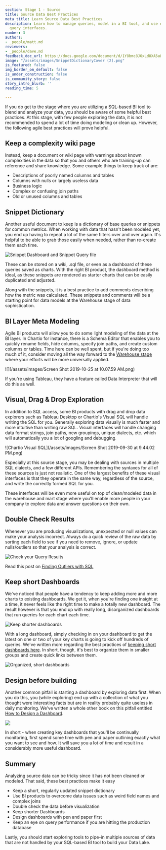 ```yaml
---
section: Stage 1 - Source
title: Source Data Best Practices
meta_title: Learn Source Data Best Practices
description: Learn how to manage queries, model in a BI tool, and use drag and drop
  query interfaces.
number: 3
authors:
- _people/matt.md
reviewers:
- _people/dave.md
feedback_doc_url: https://docs.google.com/document/d/1Y8bmc8JOxLd8XA5uLASQvzxmxhS2kmzuhsGZUiMSdnc/edit?usp=sharing
image: "/assets/images/SnippetDictionaryCover (2).png"
is_featured: false
img_border_on_default: false
is_under_construction: false
is_community_story: false
story_intro_blurb: ''
reading_time: 5

---
```

If you do get to the stage where you are utilizing a SQL-based BI tool to blend and analyze your data, you should be aware of some helpful best practices. At this stage, with few people exploring the data, it is not recommended to spend a lot of time doing modeling or clean up. However, the following agile best practices will prove helpful.

## Keep a complexity wiki page

Instead, keep a document or wiki page with warnings about known complexities in the data so that you and others who are training-up can reference and share knowledge.  Some example things to keep track of are:

* Descriptions of poorly named columns and tables
* Columns with nulls or largely useless data
* Business logic
* Complex or confusing join paths
* Old or unused columns and tables

<!--- TODO: It would be great to link to an example/template of this doc --->

## Snippet Dictionary

Another useful document to keep is a dictionary of base queries or snippets for common metrics.  When working with data that hasn't been modeled yet, you end up having to repeat a lot of the same filters over and over again.  It's helpful to be able to grab those easily when needed, rather than re-create them each time.

![Snippet Dashboard and Snippet Query file](/assets/images/SnippetDictionary.png "Snippet Dictionary")

These can be stored on a wiki, .sql file, or even as a dashboard of these queries saved as charts.  With the right BI product, the dashboard method is ideal, as these snippets are rendered as starter charts that can be easily duplicated and adjusted.

Along with the snippets, it is a best practice to add comments describing how the metric was calculated. These snippets and comments will be a starting point for data models at the Warehouse stage of data sophistication.

## BI Layer Meta Modeling

Agile BI products will allow you to do some light modeling of the data at the BI layer.  In Chartio for instance, there is a Schema Editor that enables you to quickly rename fields, hide columns, specify join paths, and create custom columns or tables. Time here can be well spent, but if you're doing too much of it, consider moving all the way forward to the [Warehouse stage](/data-governance/why-build-a-data-warehouse/) where your efforts will be more universally applied.

![](/assets/images/Screen Shot 2019-10-25 at 10.07.59 AM.png)

If you're using Tableau, they have a feature called Data Interpreter that will do this as well.

<!--- TODO: Matt, maybe explain a bit more on Tableau? --->

## Visual, Drag & Drop Exploration

In addition to SQL access, some BI products with drag and drop data explorers such as Tableau Desktop or Chartio's Visual SQL will handle writing the SQL for you.  Generally exploring data visually is much faster and more intuitive than writing raw SQL. Visual interfaces will handle changing data format strings, join paths, new groupings, unique dialects, etc. which will automatically you a lot of googling and debugging.

![Chartio Visual SQL](/assets/images/Screen Shot 2019-09-30 at 9.44.02 PM.png)

Especially at this source stage, you may be dealing with sources in multiple SQL dialects, and a few different APIs. Remembering the syntaxes for all of these sources is just not realistic. One of the largest benefits of these visual interfaces is that they operate in the same way, regardless of the source, and write the correctly formed SQL for you.

These interfaces will be even more useful on top of clean/modeled data in the warehouse and mart stage where you'll enable more people in your company to explore data and answer questions on their own.

<!--- TODO: Matt, maybe explain a bit more on Tableau? --->

## Double Check Results

Whenever you are producing visualizations, unexpected or null values can make your analysis incorrect. Always do a quick review of the raw data by sorting each field to see if you need to remove, ignore, or update nulls/outliers so that your analysis is correct.

![Check your Query Results](/assets/images/DoubleCheckQueryData.png "Double Check Data")

Read this post on [Finding Outliers with SQL](https://dataschool.com/how-to-teach-people-sql/how-to-find-outliers-with-sql/)

## Keep short Dashboards

We've noticed that people have a tendency to keep adding more and more charts to existing dashboards.  We get it, when you're finding one insight at a time, it never feels like the right time to make a totally new dashboard. The result however is that you end up with really long, disorganized dashboards that run queries for each chart each time.

![Keep shorter dashboards](https://chartio.com/images/blog/best-practice:-keep-shorter-dashboards/image-asset.jpeg)

With a long dashboard, simply checking in on your dashboard to get the latest on one or two of your key charts is going to kick off hundreds of queries.  We've written more regarding the best practices of [keeping short dashboards here](https://chartio.com/blog/best-practice-keep-shorter-dashboards/).  In short, though, it's best to organize them in smaller groups and create quick links between them.

![Organized, short dashboards](https://chartio.com/images/blog/best-practice:-keep-shorter-dashboards/best-practice:-keep-shorter-dashboards-0.png)

## Design before building

Another common pitfall is starting a dashboard by exploring data first.  When you do this, you (while exploring) end up with a collection of what you thought were interesting facts but are in reality probably quite useless in daily monitoring.   We've written a whole other book on this pitfall entitled [How to Design a Dashboard](/how-to-design-a-dashboard/).

[![](/assets/images/HowToDesignADashboard.png)](/how-to-design-a-dashboard/)

In short - when creating key dashboards that you'll be continually monitoring, first spend some time with pen and paper outlining exactly what you want to see and how.  It will save you a lot of time and result in a considerably more useful dashboard.

## Summary

Analyzing source data can be tricky since it has not been cleaned or modeled. That said, these best practices make it easy

* Keep a short, regularly updated snippet dictionary
* Use BI products to overcome data issues such as weird field names and complex joins
* Double check the data before visualization
* Keep shorter Dashboards
* Design dashboards with pen and paper first
* Keep an eye on query performance if you are hitting the production database

Lastly, you should start exploring tools to pipe-in multiple sources of data that are not handled by your SQL-based BI tool to build your Data Lake.